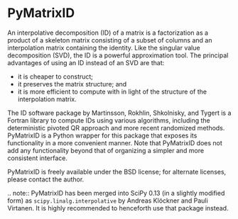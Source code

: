 PyMatrixID
==========

An interpolative decomposition (ID) of a matrix is a factorization as a product of a skeleton matrix consisting of a subset of columns and an interpolation matrix containing the identity. Like the singular value decomposition (SVD), the ID is a powerful approximation tool. The principal advantages of using an ID instead of an SVD are that:

- it is cheaper to construct;
- it preserves the matrix structure; and
- it is more efficient to compute with in light of the structure of the interpolation matrix.

The ID software package by Martinsson, Rokhlin, Shkolnisky, and Tygert is a Fortran library to compute IDs using various algorithms, including the deterministic pivoted QR approach and more recent randomized methods. PyMatrixID is a Python wrapper for this package that exposes its functionality in a more convenient manner. Note that PyMatrixID does not add any functionality beyond that of organizing a simpler and more consistent interface.

PyMatrixID is freely available under the BSD license; for alternate licenses, please contact the author.

.. note::
   PyMatrixID has been merged into SciPy 0.13 (in a slightly modified form) as ``scipy.linalg.interpolative`` by Andreas Klöckner and Pauli Virtanen. It is highly recommended to henceforth use that package instead.